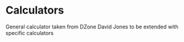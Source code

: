 # Calculators
General calculator taken from DZone David Jones to be extended with specific calculators 
